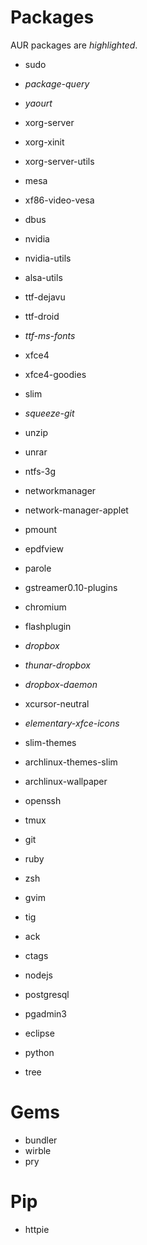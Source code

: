 Packages
========

AUR packages are _highlighted_.

* sudo

* _package-query_
* _yaourt_

* xorg-server
* xorg-xinit
* xorg-server-utils

* mesa
* xf86-video-vesa
* dbus

* nvidia
* nvidia-utils

* alsa-utils

* ttf-dejavu
* ttf-droid
* _ttf-ms-fonts_

* xfce4
* xfce4-goodies

* slim

* _squeeze-git_
* unzip
* unrar
* ntfs-3g
* networkmanager
* network-manager-applet
* pmount
* epdfview
* parole
* gstreamer0.10-plugins
* chromium
* flashplugin
* _dropbox_
* _thunar-dropbox_
* _dropbox-daemon_

* xcursor-neutral
* _elementary-xfce-icons_
* slim-themes
* archlinux-themes-slim
* archlinux-wallpaper

* openssh
* tmux
* git
* ruby
* zsh
* gvim
* tig
* ack
* ctags
* nodejs
* postgresql
* pgadmin3
* eclipse
* python
* tree

Gems
====

* bundler
* wirble
* pry

Pip
===

* httpie
